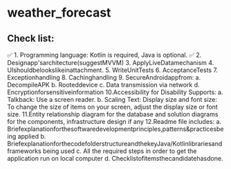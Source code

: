 # weather_forecast

## Check list:

✅ 1. Programming language: Kotlin is required, Java is optional. 
✅ 2. Designapp'sarchitecture(suggestMVVM)
3. ApplyLiveDatamechanism
4. UIshouldbelookslikeinattachment.
5. WriteUnitTests
6. AcceptanceTests
7. Exceptionhandling
8. Cachinghandling
9. SecureAndroidappfrom:
a. DecompileAPK
b. Rooteddevice
c. Data transmission via network
d. Encryptionforsensitiveinformation
10.Accessibility for Disability Supports:
a. Talkback: Use a screen reader.
b. Scaling Text: Display size and font size: To change the size of items on your screen, adjust the display size or font size.
11.Entity relationship diagram for the database and solution diagrams for the components, infrastructure design if any
12.Readme file includes:
a. Briefexplanationforthesoftwaredevelopmentprinciples,patterns&practicesbeing
applied
b. BriefexplanationforthecodefolderstructureandthekeyJava/Kotlinlibrariesand
frameworks being used
c. All the required steps in order to get the application run on local computer
d. Checklistofitemsthecandidatehasdone.
